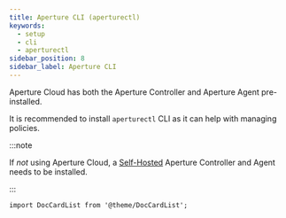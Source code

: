 ```yaml
---
title: Aperture CLI (aperturectl)
keywords:
  - setup
  - cli
  - aperturectl
sidebar_position: 8
sidebar_label: Aperture CLI
---
```


Aperture Cloud has both the Aperture Controller and Aperture Agent
pre-installed.

It is recommended to install `aperturectl` CLI as it can help with managing
policies.

:::note

If _not_ using Aperture Cloud, a [Self-Hosted][aperture-for-infra] Aperture Controller
and Agent needs to be installed.

:::

[aperture-for-infra]: /aperture-for-infra/aperture-for-infra.md

```mdx-code-block
import DocCardList from '@theme/DocCardList';
```

<DocCardList />
